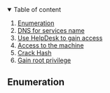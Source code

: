 <details open="open">
  <summary>Table of content</summary>
  <ol>
    <li>
      <a href="#Enumeration">Enumeration</a>
    </li>
    <li>
      <a href="#/etc/hosts">DNS for services name</a>
    </li>
    <li>
      <a href="Exploiting HelpDesk">Use HelpDesk to gain access</a>
    </li>
    <li>
      <a href="#MailDeliverer">Access to the machine</a>
    </li>
    <li>
      <a href="#hash">Crack Hash</a>
    </li>
    <li>
      <a href="#Privilege esclation">Gain root privilege</a>
    </li>
  </ol>
</details>


## Enumeration
